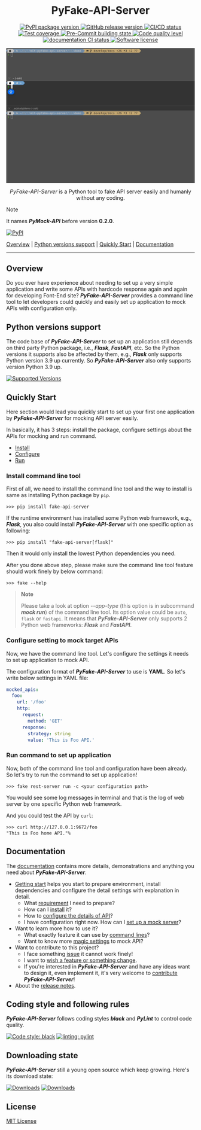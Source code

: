 <h1 align="center">
  PyFake-API-Server
</h1>

<p align="center">
  <a href="https://pypi.org/project/fake-api-server">
    <img src="https://img.shields.io/pypi/v/fake-api-server?color=%23099cec&amp;label=PyPI&amp;logo=pypi&amp;logoColor=white" alt="PyPI package version">
  </a>
  <a href="https://github.com/Chisanan232/PyFake-API-Server/releases">
    <img src="https://img.shields.io/github/release/Chisanan232/PyFake-API-Server.svg?label=Release&logo=github" alt="GitHub release version">
  </a>
  <a href="https://github.com/Chisanan232/PyFake-API-Server/actions/workflows/ci.yaml">
    <img src="https://github.com/Chisanan232/PyFake-API-Server/actions/workflows/ci.yaml/badge.svg" alt="CI/CD status">
  </a>
  <a href="https://codecov.io/gh/Chisanan232/PyFake-API-Server">
    <img src="https://codecov.io/gh/Chisanan232/PyFake-API-Server/graph/badge.svg?token=r5HJxg9KhN" alt="Test coverage">
  </a>
  <a href="https://results.pre-commit.ci/latest/github/Chisanan232/PyFake-API-Server/master">
    <img src="https://results.pre-commit.ci/badge/github/Chisanan232/PyFake-API-Server/master.svg" alt="Pre-Commit building state">
  </a>
  <a href="https://sonarcloud.io/summary/new_code?id=Chisanan232_PyFake-API-Server">
    <img src="https://sonarcloud.io/api/project_badges/measure?project=Chisanan232_PyFake-API-Server&metric=alert_status" alt="Code quality level">
  </a>
  <a href="https://chisanan232.github.io/PyFake-API-Server/stable/">
    <img src="https://github.com/Chisanan232/PyFake-API-Server/actions/workflows/documentation.yaml/badge.svg" alt="documentation CI status">
  </a>
  <a href="https://opensource.org/licenses/MIT">
    <img src="https://img.shields.io/badge/License-MIT-yellow.svg" alt="Software license">
  </a>

</p>

<img align="center" src="https://raw.githubusercontent.com/Chisanan232/PyFake-API-Server/refs/heads/master/docs/_images/pyfake-api-server_demonstration.gif" alt="pyfake-api-server demonstration" />

<p align="center">
  <em>PyFake-API-Server</em> is a Python tool to fake API server easily and humanly without any coding.
</p>

> [!NOTE]
> It names **_PyMock-API_** before version **0.2.0**.
>
> [![PyPI](https://img.shields.io/pypi/v/PyMock-API?color=%23099cec&amp;label=PyPI&amp;logo=pypi&amp;logoColor=white)](https://pypi.org/project/PyMock-API)

[Overview](#overview) | [Python versions support](#Python-versions-support) | [Quickly Start](#quickly-start) | [Documentation](#documentation)
<hr>


## Overview

Do you ever have experience about needing to set up a very simple application and write some APIs with hardcode response again and again
for developing Font-End site? **_PyFake-API-Server_** provides a command line tool to let developers could quickly and easily set up application
to mock APIs with configuration only.


## Python versions support

The code base of **_PyFake-API-Server_** to set up an application still depends on third party Python package, i.e., **_Flask_**, **_FastAPI_**,
etc. So the Python versions it supports also be affected by them, e.g., **_Flask_** only supports Python version 3.9 up currently. So
**_PyFake-API-Server_** also only supports version Python 3.9 up.

[![Supported Versions](https://img.shields.io/pypi/pyversions/fake-api-server.svg?logo=python&logoColor=FBE072)](https://pypi.org/project/fake-api-server)


## Quickly Start

Here section would lead you quickly start to set up your first one application by **_PyFake-API-Server_** for mocking API server easily.

In basically, it has 3 steps: install the package, configure settings about the APIs for mocking and run command.

* [Install](#install-command-line-tool)
* [Configure](#configure-setting-to-mock-target-apis)
* [Run](#run-command-to-set-up-application)

### Install command line tool

First of all, we need to install the command line tool and the way to install is same as installing Python package by ``pip``.

```console
>>> pip install fake-api-server
```

If the runtime environment has installed some Python web framework, e.g., **_Flask_**, you also could install **_PyFake-API-Server_**
with one specific option as following:

```console
>>> pip install "fake-api-server[flask]"
```

Then it would only install the lowest Python dependencies you need.

After you done above step, please make sure the command line tool feature should work finely by below command:

```console
>>> fake --help
```

> **Note**
>
> Please take a look at option _--app-type_ (this option is in subcommand **_mock run_**) of the command line tool. Its option
> value could be ``auto``, ``flask`` or ``fastapi``. It means that **_PyFake-API-Server_** only supports 2 Python web frameworks: **_Flask_**
> and **_FastAPI_**.

### Configure setting to mock target APIs

Now, we have the command line tool. Let's configure the settings it needs to set up application to mock API.

The configuration format of **_PyFake-API-Server_** to use is **YAML**. So let's write below settings in YAML file:

```yaml
mocked_apis:
  foo:
    url: '/foo'
    http:
      request:
        method: 'GET'
      response:
        strategy: string
        value: 'This is Foo API.'
```

### Run command to set up application

Now, both of the command line tool and configuration have been already. So let's try to run the command to set up application!

```console
>>> fake rest-server run -c <your configuration path>
```

You would see some log messages in terminal and that is the log of web server by one specific Python web framework.

And you could test the API by ``curl``:

```console
>>> curl http://127.0.0.1:9672/foo
"This is Foo home API."%
```

## Documentation

The [documentation](https://chisanan232.github.io/PyFake-API-Server/stable/) contains more details, demonstrations and anything you need about **_PyFake-API-Server_**.

* [Getting start](https://chisanan232.github.io/PyFake-API-Server/stable/getting-started/version-requirements/) helps you start to prepare environment, install dependencies and configure the detail settings with explanation in detail.
    * What [requirement](https://chisanan232.github.io/PyFake-API-Server/stable/getting-started/version-requirements/) I need to prepare?
    * How can I [install](https://chisanan232.github.io/PyFake-API-Server/stable/getting-started/installation/) it?
    * How to [configure the details of API](https://chisanan232.github.io/PyFake-API-Server/stable/getting-started/configure-your-api/)?
    * I have configuration right now. How can I [set up a mock server](https://chisanan232.github.io/PyFake-API-Server/stable/getting-started/setup-web-server/)?
* Want to learn more how to use it?
    * What exactly feature it can use by [command lines](https://chisanan232.github.io/PyFake-API-Server/stable/command-line-usage/)?
    * Want to know more [magic settings](https://chisanan232.github.io/PyFake-API-Server/stable/configure-references/config-basic-info/) to mock API?
* Want to contribute to this project?
    * I face something [issue](https://chisanan232.github.io/PyFake-API-Server/stable/development/contributing/reporting-a-bug/) it cannot work finely!
    * I want to [wish a feature or something change](https://chisanan232.github.io/PyFake-API-Server/stable/development/contributing/requesting-a-feature/).
    * If you're interested in **_PyFake-API-Server_** and have any ideas want to design it, even implement it, it's very welcome to [contribute](https://chisanan232.github.io/PyFake-API-Server/stable/development/contributing/join_in_developing/) **_PyFake-API-Server_**!
* About the [release notes](https://chisanan232.github.io/PyFake-API-Server/latest/release_note/).


## Coding style and following rules

**_PyFake-API-Server_** follows coding styles **_black_** and **_PyLint_** to control code quality.

[![Code style: black](https://img.shields.io/badge/code%20style-black-000000.svg)](https://github.com/psf/black)
[![linting: pylint](https://img.shields.io/badge/linting-pylint-yellowgreen)](https://github.com/pylint-dev/pylint)


## Downloading state

**_PyFake-API-Server_** still a young open source which keep growing. Here's its download state:

[![Downloads](https://pepy.tech/badge/fake-api-server)](https://pepy.tech/project/fake-api-server)
[![Downloads](https://pepy.tech/badge/fake-api-server/month)](https://pepy.tech/project/fake-api-server)


## License

[MIT License](./LICENSE)
